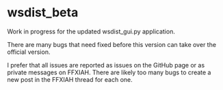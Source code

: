 # wsdist_beta
 
Work in progress for the updated wsdist_gui.py application.

There are many bugs that need fixed before this version can take over the official version.

I prefer that all issues are reported as issues on the GitHub page or as private messages on FFXIAH. There are likely too many bugs to create a new post in the FFXIAH thread for each one.
